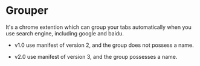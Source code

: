 # Grouper
It's a chrome extention which can group your tabs automatically when you use search engine, including google and baidu.

* v1.0 use manifest of version 2, and the group does not possess a name.

* v2.0 use manifest of version 3, and the group possesses a name.
